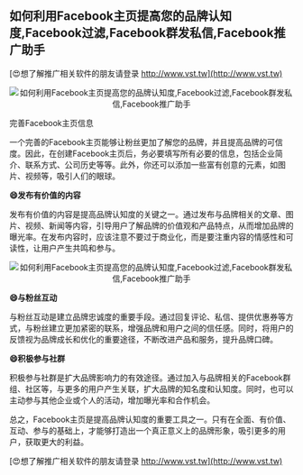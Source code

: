 ## **如何利用Facebook主页提高您的品牌认知度,Facebook过滤,Facebook群发私信,Facebook推广助手**

[😍想了解推广相关软件的朋友请登录 http://www.vst.tw](http://www.vst.tw)

 <center><img src="https://vst.tw/MP4/tuiguang/png/4.png" alt="如何利用Facebook主页提高您的品牌认知度,Facebook过滤,Facebook群发私信,Facebook推广助手"></center>

完善Facebook主页信息

一个完善的Facebook主页能够让粉丝更加了解您的品牌，并且提高品牌的可信度。因此，在创建Facebook主页后，务必要填写所有必要的信息，包括企业简介、联系方式、公司历史等等。此外，你还可以添加一些富有创意的元素，如图片、视频等，吸引人们的眼球。

**😄发布有价值的内容**

发布有价值的内容是提高品牌认知度的关键之一。通过发布与品牌相关的文章、图片、视频、新闻等内容，引导用户了解品牌的价值观和产品特点，从而增加品牌的曝光率。在发布内容时，应该注意不要过于商业化，而是要注重内容的情感性和可读性，让用户产生共鸣和参与。

 <center><img src="https://vst.tw/MP4/tuiguang/png/6.png" alt="如何利用Facebook主页提高您的品牌认知度,Facebook过滤,Facebook群发私信,Facebook推广助手"></center>

**😄与粉丝互动**

与粉丝互动是建立品牌忠诚度的重要手段。通过回复评论、私信、提供优惠券等方式，与粉丝建立更加紧密的联系，增强品牌和用户之间的信任感。同时，将用户的反馈视为品牌成长和优化的重要途径，不断改进产品和服务，提升品牌口碑。

**😄积极参与社群**

积极参与社群是扩大品牌影响力的有效途径。通过加入与品牌相关的Facebook群组、社区等，与更多的用户产生关联，扩大品牌的知名度和认知度。同时，也可以主动参与其他企业或个人的活动，增加曝光率和合作机会。

总之，Facebook主页是提高品牌认知度的重要工具之一。只有在全面、有价值、互动、参与的基础上，才能够打造出一个真正意义上的品牌形象，吸引更多的用户，获取更大的利益。

[😍想了解推广相关软件的朋友请登录 http://www.vst.tw](http://www.vst.tw)



